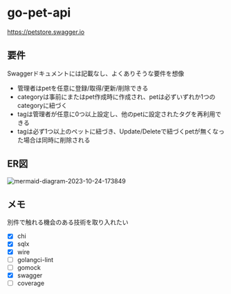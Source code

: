 ﻿# go-pet-api
https://petstore.swagger.io

## 要件
Swaggerドキュメントには記載なし、よくありそうな要件を想像
- 管理者はpetを任意に登録/取得/更新/削除できる
- categoryは事前にまたはpet作成時に作成され、petは必ずいずれか1つのcategoryに紐づく
- tagは管理者が任意に0つ以上設定し、他のpetに設定されたタグを再利用できる
- tagは必ず1つ以上のペットに紐づき、Update/Deleteで紐づくpetが無くなった場合は同時に削除される

## ER図
![mermaid-diagram-2023-10-24-173849](https://github.com/rare0b/go-pet-api/assets/125894090/c13d09f1-1f01-4994-b8a9-637ce47dff3f)

## メモ
別件で触れる機会のある技術を取り入れたい
- [x] chi
- [x] sqlx
- [x] wire
- [ ] golangci-lint
- [ ] gomock
- [x] swagger
- [ ] coverage

